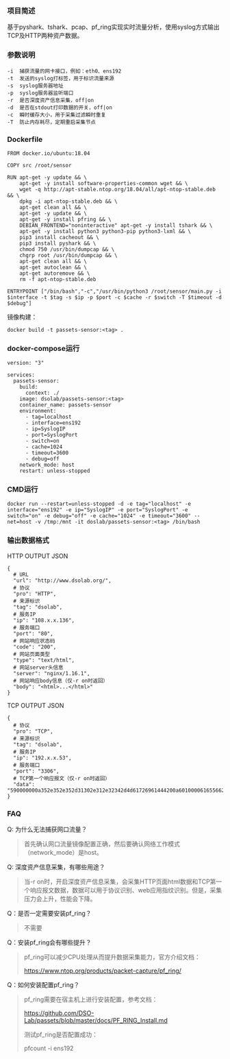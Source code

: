 ### 项目简述

基于pyshark、tshark、pcap、pf_ring实现实时流量分析，使用syslog方式输出TCP及HTTP两种资产数据。

### 参数说明

```
-i  捕获流量的网卡接口，例如：eth0、ens192
-t  发送的syslog打标签，用于标识流量来源
-s  syslog服务器地址
-p  syslog服务器监听端口
-r  是否深度资产信息采集，off|on
-d  是否在stdout打印数据的开关，off|on
-c	瞬时缓存大小，用于采集过滤瞬时重复
-T	防止内存耗尽，定期重启采集节点
```

### Dockerfile

```
FROM docker.io/ubuntu:18.04

COPY src /root/sensor

RUN apt-get -y update && \
    apt-get -y install software-properties-common wget && \
    wget -q http://apt-stable.ntop.org/18.04/all/apt-ntop-stable.deb && \
    dpkg -i apt-ntop-stable.deb && \
    apt-get clean all && \
    apt-get -y update && \
    apt-get -y install pfring && \
    DEBIAN_FRONTEND="noninteractive" apt-get -y install tshark && \
    apt-get -y install python3 python3-pip python3-lxml && \
    pip3 install cacheout && \
    pip3 install pyshark && \
    chmod 750 /usr/bin/dumpcap && \
    chgrp root /usr/bin/dumpcap && \
    apt-get clean all && \
    apt-get autoclean && \
    apt-get autoremove && \
    rm -f apt-ntop-stable.deb

ENTRYPOINT ["/bin/bash","-c","/usr/bin/python3 /root/sensor/main.py -i $interface -t $tag -s $ip -p $port -c $cache -r $switch -T $timeout -d $debug"]
```

镜像构建：

```
docker build -t passets-sensor:<tag> .
```

### docker-compose运行

```
version: "3"

services:
  passets-sensor:
    build:
      context: ./
    image: dsolab/passets-sensor:<tag>
    container_name: passets-sensor
    environment:
      - tag=localhost
      - interface=ens192
      - ip=SyslogIP
      - port=SyslogPort
      - switch=on
      - cache=1024
      - timeout=3600
      - debug=off
    network_mode: host
    restart: unless-stopped
```

### CMD运行

```
docker run --restart=unless-stopped -d -e tag="localhost" -e interface="ens192" -e ip="SyslogIP" -e port="SyslogPort" -e switch="on" -e debug="off" -e cache="1024" -e timeout="3600" --net=host -v /tmp:/mnt -it doslab/passets-sensor:<tag> /bin/bash
```

### 输出数据格式

HTTP OUTPUT JSON

```
{
  # URL
  "url": "http://www.dsolab.org/",    
  # 协议
  "pro": "HTTP",
  # 来源标识
  "tag": "dsolab",      
  # 服务IP 
  "ip": "108.x.x.136",    
  # 服务端口
  "port": "80",   
  # 网站响应状态码
  "code": "200",    
  # 网站页面类型
  "type": "text/html",        
  # 网站server头信息
  "server": "nginx/1.16.1", 
  # 网站响应body信息（仅-r on时返回）
  "body": "<html>...</html>"                    
}
```

TCP OUTPUT JSON

```
{
  # 协议
  "pro": "TCP",      
  # 来源标识
  "tag": "dsolab",    
  # 服务IP
  "ip": "192.x.x.53", 
  # 服务端口
  "port": "3306",     
  # TCP第一个响应报文（仅-r on时返回）
  "data": "590000000a352e352e352d31302e312e32342d4d61726961444200a601000061655662665b776200fff72102003fa015000000000000000000006451474f396b345e5f40614a006d7973716c5f6e61746976655f70617373776f726400"                                     
}
```

### FAQ

Q: 为什么无法捕获网口流量？

> 首先确认网口流量镜像配置正确，然后要确认网络工作模式（network_mode）是host。

Q: 深度资产信息采集，有哪些用途？

> 当-r on时，开启深度资产信息采集，会采集HTTP页面html数据和TCP第一个响应报文数据，数据可以用于协议识别、web应用指纹识别。但是，采集压力会上升，性能会下降。

Q：是否一定需要安装pf_ring？

> 不需要

Q：安装pf_ring会有哪些提升？

> pf_ring可以减少CPU处理从而提升数据采集能力，官方介绍文档：
>
> <https://www.ntop.org/products/packet-capture/pf_ring/>

Q：如何安装配置pf_ring？

> pf_ring需要在宿主机上进行安装配置，参考文档：
>
>  https://github.com/DSO-Lab/passets/blob/master/docs/PF_RING_Install.md 
>
> 测试pf_ring是否配置成功：
>
> pfcount -i ens192

